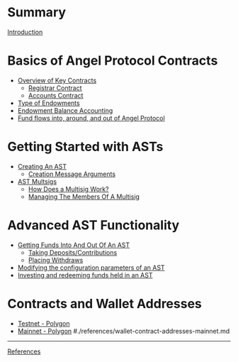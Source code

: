 # Summary
[Introduction](./introduction.md)

# Basics of Angel Protocol Contracts
- [Overview of Key Contracts](./overview/overview-of-key-contracts.md)
	- [Registrar Contract](./overview/key-contracts-registrar.md)
	- [Accounts Contract](./overview/key-contracts-accounts.md) 
- [Type of Endowments](./overview/types-of-endowments.md)
- [Endowment Balance Accounting](./overview/endowment-balance-accounting.md)
- [Fund flows into, around, and out of Angel Protocol](./overview/fund-flows-into-around-outof-angel-protocol.md)

# Getting Started with ASTs 
- [Creating An AST](./basics/creating-an-ast.md)
	- [Creation Message Arguments](./basics/creation-message-arguments.md) 
- [AST Multsigs](./basics/ast-multsigs.md)
	- [How Does a Multisig Work?](./basics/how-does-multisig-work.md)
	- [Managing The Members Of A Multisig](./basics/managing-multisig-members.md)

# Advanced AST Functionality
- [Getting Funds Into And Out Of An AST](./advanced/getting-funds-into-and-out-of-an-ast.md)
	- [Taking Deposits/Contributions](./advanced/deposits.md)
	- [Placing Withdraws](./advanced/withdraws.md)
- [Modifying the configuration parameters of an AST]()
- [Investing and redeeming funds held in an AST]()

# Contracts and Wallet Addresses
- [Testnet - Polygon](./references/wallet-contract-addresses-testnet.md)
- [Mainnet - Polygon]() #./references/wallet-contract-addresses-mainnet.md

---

[References](./references/misc-reference-links.md)
